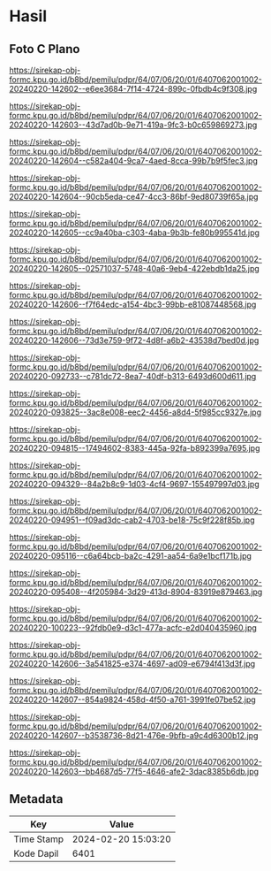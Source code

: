 # Hasil

## Foto C Plano

https://sirekap-obj-formc.kpu.go.id/b8bd/pemilu/pdpr/64/07/06/20/01/6407062001002-20240220-142602--e6ee3684-7f14-4724-899c-0fbdb4c9f308.jpg

https://sirekap-obj-formc.kpu.go.id/b8bd/pemilu/pdpr/64/07/06/20/01/6407062001002-20240220-142603--43d7ad0b-9e71-419a-9fc3-b0c659869273.jpg

https://sirekap-obj-formc.kpu.go.id/b8bd/pemilu/pdpr/64/07/06/20/01/6407062001002-20240220-142604--c582a404-9ca7-4aed-8cca-99b7b9f5fec3.jpg

https://sirekap-obj-formc.kpu.go.id/b8bd/pemilu/pdpr/64/07/06/20/01/6407062001002-20240220-142604--90cb5eda-ce47-4cc3-86bf-9ed80739f65a.jpg

https://sirekap-obj-formc.kpu.go.id/b8bd/pemilu/pdpr/64/07/06/20/01/6407062001002-20240220-142605--cc9a40ba-c303-4aba-9b3b-fe80b995541d.jpg

https://sirekap-obj-formc.kpu.go.id/b8bd/pemilu/pdpr/64/07/06/20/01/6407062001002-20240220-142605--02571037-5748-40a6-9eb4-422ebdb1da25.jpg

https://sirekap-obj-formc.kpu.go.id/b8bd/pemilu/pdpr/64/07/06/20/01/6407062001002-20240220-142606--f7f64edc-a154-4bc3-99bb-e81087448568.jpg

https://sirekap-obj-formc.kpu.go.id/b8bd/pemilu/pdpr/64/07/06/20/01/6407062001002-20240220-142606--73d3e759-9f72-4d8f-a6b2-43538d7bed0d.jpg

https://sirekap-obj-formc.kpu.go.id/b8bd/pemilu/pdpr/64/07/06/20/01/6407062001002-20240220-092733--c781dc72-8ea7-40df-b313-6493d600d611.jpg

https://sirekap-obj-formc.kpu.go.id/b8bd/pemilu/pdpr/64/07/06/20/01/6407062001002-20240220-093825--3ac8e008-eec2-4456-a8d4-5f985cc9327e.jpg

https://sirekap-obj-formc.kpu.go.id/b8bd/pemilu/pdpr/64/07/06/20/01/6407062001002-20240220-094815--17494602-8383-445a-92fa-b892399a7695.jpg

https://sirekap-obj-formc.kpu.go.id/b8bd/pemilu/pdpr/64/07/06/20/01/6407062001002-20240220-094329--84a2b8c9-1d03-4cf4-9697-155497997d03.jpg

https://sirekap-obj-formc.kpu.go.id/b8bd/pemilu/pdpr/64/07/06/20/01/6407062001002-20240220-094951--f09ad3dc-cab2-4703-be18-75c9f228f85b.jpg

https://sirekap-obj-formc.kpu.go.id/b8bd/pemilu/pdpr/64/07/06/20/01/6407062001002-20240220-095116--c6a64bcb-ba2c-4291-aa54-6a9e1bcf171b.jpg

https://sirekap-obj-formc.kpu.go.id/b8bd/pemilu/pdpr/64/07/06/20/01/6407062001002-20240220-095408--4f205984-3d29-413d-8904-83919e879463.jpg

https://sirekap-obj-formc.kpu.go.id/b8bd/pemilu/pdpr/64/07/06/20/01/6407062001002-20240220-100223--92fdb0e9-d3c1-477a-acfc-e2d040435960.jpg

https://sirekap-obj-formc.kpu.go.id/b8bd/pemilu/pdpr/64/07/06/20/01/6407062001002-20240220-142606--3a541825-e374-4697-ad09-e6794f413d3f.jpg

https://sirekap-obj-formc.kpu.go.id/b8bd/pemilu/pdpr/64/07/06/20/01/6407062001002-20240220-142607--854a9824-458d-4f50-a761-3991fe07be52.jpg

https://sirekap-obj-formc.kpu.go.id/b8bd/pemilu/pdpr/64/07/06/20/01/6407062001002-20240220-142607--b3538736-8d21-476e-9bfb-a9c4d6300b12.jpg

https://sirekap-obj-formc.kpu.go.id/b8bd/pemilu/pdpr/64/07/06/20/01/6407062001002-20240220-142603--bb4687d5-77f5-4646-afe2-3dac8385b6db.jpg


## Metadata

| Key        | Value               |
| ---------- | ------------------- |
| Time Stamp | 2024-02-20 15:03:20 |
| Kode Dapil | 6401                |



